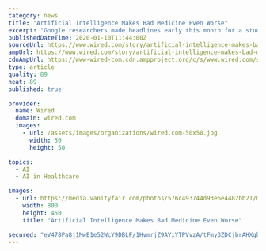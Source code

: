 ```yaml
---
category: news
title: "Artificial Intelligence Makes Bad Medicine Even Worse"
excerpt: "Google researchers made headlines early this month for a study that claimed their artificial intelligence system could outperform human experts at finding breast cancers on mammograms. It sounded like a big win, and yet another example of how AI will soon transform health care: More cancers found! Fewer false positives! A better, cheaper way to ..."
publishedDateTime: 2020-01-10T11:44:00Z
sourceUrl: https://www.wired.com/story/artificial-intelligence-makes-bad-medicine-even-worse/
ampUrl: https://www.wired.com/story/artificial-intelligence-makes-bad-medicine-even-worse/amp
cdnAmpUrl: https://www-wired-com.cdn.ampproject.org/c/s/www.wired.com/story/artificial-intelligence-makes-bad-medicine-even-worse/amp
type: article
quality: 89
heat: 89
published: true

provider:
  name: Wired
  domain: wired.com
  images:
    - url: /assets/images/organizations/wired.com-50x50.jpg
      width: 50
      height: 50

topics:
  - AI
  - AI in Healthcare

images:
  - url: https://media.vanityfair.com/photos/576c493744d93e6e4482bb21/master/pass/placeholder_the_scene.jpg
    width: 800
    height: 450
    title: "Artificial Intelligence Makes Bad Medicine Even Worse"

secured: "eV478Pa8j1MwE1e52WcY9DBLF/1HvmrjZ9AYiYTPVvzA/tFmy3ZDCjbrAHXghucAmt/bInqXT/cbF4wyO4ivPMxtATyss80FxAFnGrmRwLINrmMp9Lrqq3Fx5869eUyvuUzxE40uhLh8UieDBhsE2CRQOyTx839TyXu1vl7pDsakuPV3H9LP3g50CE1w8P9rSU7XaKaXcmNxDeiUv8bcfo2gS+3xVva3SHuaN4mIgQbSC8GWcJOc6iyHYlvB7khep8Nefd1YJSDTV/hnKEbWFcLZFrJE/8k55mgGllmz9YU=;yBictIf8ds1LhA0lDChOEQ=="
---
```


